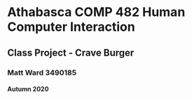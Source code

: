 # Athabasca COMP 482 Human Computer Interaction
## Class Project - Crave Burger
### Matt Ward 3490185
#### Autumn 2020

